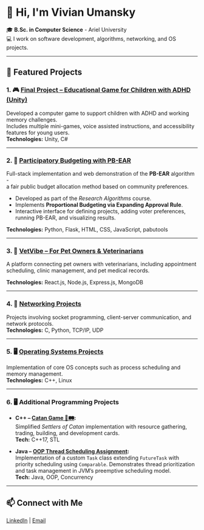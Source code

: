 # 👋 Hi, I'm Vivian Umansky

🎓 **B.Sc. in Computer Science** - Ariel University  
💻 I work on software development, algorithms, networking, and OS projects.

---

## 🚀 Featured Projects

### 1. 🎮 [Final Project – Educational Game for Children with ADHD (Unity)](https://github.com/TwoBitCode/Stellar_Mind)
Developed a computer game to support children with ADHD and working memory challenges.  
Includes multiple mini-games, voice assisted instructions, and accessibility features for young users.  
**Technologies:** Unity, C#

---

### 2. 🧠 [Participatory Budgeting with PB-EAR](https://github.com/vivianu2001/pb-ear-flask-site)
Full-stack implementation and web demonstration of the **PB-EAR** algorithm -  
a fair public budget allocation method based on community preferences.

- Developed as part of the *Research Algorithms* course.  
- Implements **Proportional Budgeting via Expanding Approval Rule**.  
- Interactive interface for defining projects, adding voter preferences, running PB-EAR, and visualizing results.

**Technologies:** Python, Flask, HTML, CSS, JavaScript, pabutools

---

### 3. 🐾 [VetVibe – For Pet Owners & Veterinarians](https://github.com/VetVibe/ProjectMain)
A platform connecting pet owners with veterinarians, including appointment scheduling, clinic management, and pet medical records.

**Technologies:** React.js, Node.js, Express.js, MongoDB

---

### 4. 📡 [Networking Projects](https://github.com/vivianu2001/network_project)
Projects involving socket programming, client-server communication, and network protocols.  
**Technologies:** C, Python, TCP/IP, UDP

---

### 5. 🖥️ [Operating Systems Projects](https://github.com/Eladi24/OS_2024-FINAL_PROJECT_MST)
Implementation of core OS concepts such as process scheduling and memory management.  
**Technologies:** C++, Linux

---

### 6. 🖥️ Additional Programming Projects

- **C++ – [Catan Game 🎲🛤️](https://github.com/vivianu2001/CATAN_GAME):**  
  Simplified *Settlers of Catan* implementation with resource gathering, trading, building, and development cards.  
  **Tech:** C++17, STL

- **Java – [OOP Thread Scheduling Assignment](https://github.com/vivianu2001/OOP.ASSIGNMENT2_PART_2):**  
  Implementation of a custom `Task` class extending `FutureTask` with priority scheduling using `Comparable`. Demonstrates thread prioritization and task management in JVM’s preemptive scheduling model.  
  **Tech:** Java, OOP, Concurrency


---

## 📫 Connect with Me
[LinkedIn](www.linkedin.com/in/vivian-umansky) | [Email](mailto:umanskyvivian@gmail.com)
